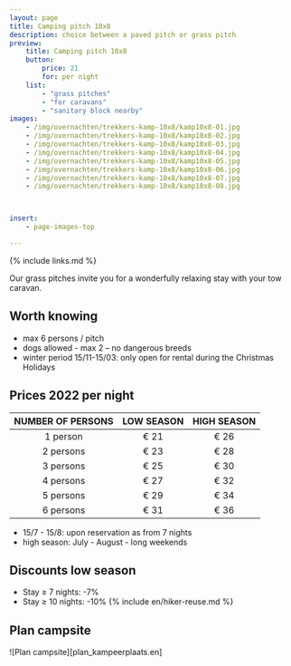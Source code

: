```yaml
---
layout: page
title: Camping pitch 10x8
description: choice between a paved pitch or grass pitch
preview:
    title: Camping pitch 10x8
    button:
        price: 21
        for: per night
    list:
        - "grass pitches"
        - "for caravans"
        - "sanitary block nearby"
images:
    - /img/overnachten/trekkers-kamp-10x8/kamp10x8-01.jpg
    - /img/overnachten/trekkers-kamp-10x8/kamp10x8-02.jpg
    - /img/overnachten/trekkers-kamp-10x8/kamp10x8-03.jpg
    - /img/overnachten/trekkers-kamp-10x8/kamp10x8-04.jpg
    - /img/overnachten/trekkers-kamp-10x8/kamp10x8-05.jpg
    - /img/overnachten/trekkers-kamp-10x8/kamp10x8-06.jpg
    - /img/overnachten/trekkers-kamp-10x8/kamp10x8-07.jpg
    - /img/overnachten/trekkers-kamp-10x8/kamp10x8-08.jpg



insert:
    - page-images-top

---
```

{% include links.md %}

Our grass pitches invite you for a wonderfully relaxing stay with your tow caravan.

## Worth knowing

- max 6 persons / pitch
- dogs allowed - max 2 – no dangerous breeds
- winter period 15/11-15/03: only open for rental during the Christmas Holidays

## Prices 2022 per night

NUMBER OF PERSONS | LOW SEASON | HIGH SEASON      
:-------------:|:-----------:|:-----------:|
1 person      |€ 21          |€ 26   
2 persons     |€ 23          |€ 28         
3 persons     |€ 25          |€ 30
4 persons     |€ 27          |€ 32   
5 persons     |€ 29          |€ 34
6 persons     |€ 31          |€ 36

* 15/7 - 15/8: upon reservation as from 7 nights
* high season: July - August - long weekends

## Discounts low season

- Stay ≥ 7 nights: -7%
- Stay ≥ 10 nights: -10%
{% include en/hiker-reuse.md %}





## Plan campsite

![Plan campsite][plan_kampeerplaats.en]
